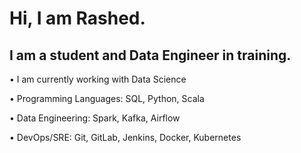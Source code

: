 # Hi, I am Rashed.

## I am a student and Data Engineer in training.

•	I am currently working with Data Science

•	Programming Languages: SQL, Python, Scala

•	Data Engineering: Spark, Kafka, Airflow

•	DevOps/SRE: Git, GitLab, Jenkins, Docker, Kubernetes
